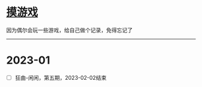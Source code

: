 # [摸游戏](https://github.com/noteMay/noteMay.github.io/issues/10)

因为偶尔会玩一些游戏，给自己做个记录，免得忘记了

---

# 2023-01
- [ ] 狂曲-闲闲，第五期，2023-02-02结束